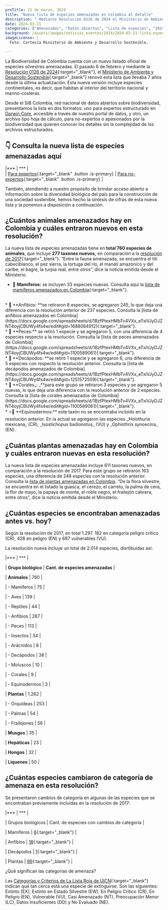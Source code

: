 ```yaml
---
preTitle: 21 de marzo, 2024
title: "Nueva lista de especies amenazadas en Colombia al detalle"
description: "_Mediante Resolución 0126 de 2024 el Ministerio de Ambiente y Desarrollo Sostenible renovó la lista de especies silvestres amenazadas para la biodiversidad de Colombia, que llevaba 7 años desde la última actualización._"
date: 2024-03-21
categories: ["Amenazadas", "Datos abiertos", "Lista de especies", "2024"]
background: /assets/images/noticias_eventos/2024/2024-03-21-lista-especies-amenazadas-colombia.jpg
imageLicense: |
  Foto: Cortesía Ministerio de Ambiente y Desarrollo Sostenible.

---
```



La Biodiversidad de Colombia cuenta con un nuevo listado oficial de especies silvestres amenazadas. El pasado 6 de febrero y mediante la [Resolución 0126 de 2024](https://www.minambiente.gov.co/wp-content/uploads/2024/02/Resolucion-0126-de-2024.pdf){:target="_blank"}, el [Ministerio de Ambiente y Desarrollo Sostenible](https://www.minambiente.gov.co/){:target="_blank"} renovó esta lista que llevaba 7 años desde la última actualización. Esta nueva versión incluye especies continentales, es decir, que habitan al interior del territorio nacional y marino-costeras. 

Desde el SiB Colombia, red nacional de datos abiertos sobre biodiversidad, presentamos la lista en dos formatos: uno para expertos estructurado en [Darwin Core](https://biodiversidad.co/elementos-darwin-core), accesible a través de nuestro portal de datos, y otro, un archivo tipo hoja de cálculo, para no-expertos o apasionados por la biodiversidad que quieren conocer los detalles sin la complejidad de los archivos estructurados.


## 👇 Consulta la nueva lista de especies amenazadas aquí 

|*** | *** | \
| [Para expertos](https://ipt.biodiversidad.co/sib/resource?r=especies-amenazadas-mads-2024#anchor-description){:target="_blank" .button .is-primary} | [Para no-expertos](https://docs.google.com/spreadsheets/d/1D6P01RAMTaY_yyCYGK992TflNKcAYkdK/edit#gid=448828807){:target="_blank" .button .is-primary} |

También, atendiendo a nuestro propósito de brindar acceso abierto a información sobre la diversidad biológica del país para la construcción de una sociedad sostenible, hemos hecho la síntesis de cifras de esta nueva lista y la ponemos a disposición a continuación.


## ¿Cuántos animales amenazados hay en Colombia y cuáles entraron nuevos en esta resolución?

La nueva lista de especies amenazadas tiene en **total 760 especies de animales**, que incluye **277 taxones nuevos,** en comparación a la [resolución de 2017](https://www.minambiente.gov.co/wp-content/uploads/2021/10/resolucion-1912-de-2017.pdf){:target="_blank"}. “Entre la fauna amenazada, se encuentra el tití cabeciblanco, el pez sierra, la tortuga del río, el manatí amazónico y del caribe, el bagre, la turpia real, entre otros”, dice la noticia emitida desde el Ministerio.



* 🐆 **Mamíferos:** se incluyen  33 especies nuevas. Consulta aquí la [lista de mamíferos amenazados en Colombia](https://docs.google.com/spreadsheets/d/1BzfPtexHMbTv4VXx_eTxiVJyDJZNT4oyjCBUWy4fs4w/edit#gid=0){:target="_blank"}.
<br>
* 🐸 **Anfibios: **se retiraron 8 especies, se agregaron 245, lo que deja una diferencia con la resolución anterior de 237 especies. Consulta la [lista de anfibios amenazados en Colombia](https://docs.google.com/spreadsheets/d/1BzfPtexHMbTv4VXx_eTxiVJyDJZNT4oyjCBUWy4fs4w/edit#gid=1688084912){:target="_blank"}.
<br>
* 🐠 **Peces:** se retiró 1 especie y se agregaron 5, con una diferencia de 4 especies respecto a la resolución. Consulta la [lista de peces amenazados de Colombia](https://docs.google.com/spreadsheets/d/1BzfPtexHMbTv4VXx_eTxiVJyDJZNT4oyjCBUWy4fs4w/edit#gid=1100589061){:target="_blank"}.
<br>
* 🦀 **Decápodos: **se retiró 1 especie y se agregaron 6, una diferencia de 5 especies con respecto la resolución anterior. Consulta la [lista de decápodos amenazados de Colombia](https://docs.google.com/spreadsheets/d/1BzfPtexHMbTv4VXx_eTxiVJyDJZNT4oyjCBUWy4fs4w/edit#gid=1251572509){:target="_blank"}.
<br>
* 🪸 **Corales_: _**para este grupo se retiraron 3 especies y se agregaron 5 nuevas, lo que deja una diferencia con la resolución anterior de 2 especies. Consulta la [lista de corales amenazados de Colombia](https://docs.google.com/spreadsheets/d/1BzfPtexHMbTv4VXx_eTxiVJyDJZNT4oyjCBUWy4fs4w/edit#gid=1100589061){:target="_blank"}.
<br>
* ⭐🌊 **Equinodermos:** este taxón no se encontraba incluido en la resolución anterior. En la actual se agregaron las especies _Holothuria mexicana_ (CR), _Isostichopus badionotus_ (VU) y _Ophiothrix synoecina_ (EN).


## ¿Cuántas plantas amenazadas hay en Colombia y cuáles entraron nuevas en esta resolución? 

La nueva lista de especies amenazadas incluye 611 taxones nuevos, en comparación a la resolución de 2017. Para este grupo se retiraron 163 especies, una diferencia de 248 especies con la resolución anterior. Consulta la [lista de plantas amenazadas en Colombia](https://docs.google.com/spreadsheets/d/1BzfPtexHMbTv4VXx_eTxiVJyDJZNT4oyjCBUWy4fs4w/edit#gid=484537127). “De la flora silvestre, se encuentra en el listado la guasca, el cerezo, el carreto, la palma de cera, la flor de mayo, la papaya de monte, el roble negro, el frailejón cabrera, entre otros”, dice la noticia emitida desde el Ministerio.


## ¿Cuántas especies se encontraban amenazadas antes vs. hoy?

Según la resolución de 2017, en total 1.297. 182 en categoría peligro crítico (CR), 428 en peligro (EN) y 687 vulnerables (VU).

La resolución nueva incluye un total de 2.014 especies, disrtibuídas así:

|*** | *** |

| **Grupo biológico** | **Cant. de especies amenazadas** |

| **Animales** | 760 |

| - Mamíferos | 75 |

| - Aves | 139 |

| - Reptiles | 44 |

| - Anfibios | 287 |

| - Peces | 113 |

| - Insectos | 34 |

| - Arácnidos | 8 |

| - Decápodos | 38 |

| - Moluscos | 10 |

| - Corales | 9 |

| - Equinodermos | 3 |

| **Plantas** | 1.262 |

| - Orquídeas | 253 |

| - Palmas | 54 |

| - Frailejones | 56 |

| **Musgos** | 35 |

| **Hepáticas** | 23 |

| **Hongos** | 32 |

| **Líquenes** | 50 |


## ¿Cuántas especies cambiaron de categoría de amenaza en esta resolución?

Se presentaron cambios de categoría en algunas de las especies que se encontraban previamente incluidas en la resolución de 2017:

|*** | *** |

| Grupos biológicos | Cant. de especies con cambios de categoría |

| Mamíferos | [6](https://docs.google.com/spreadsheets/d/1BzfPtexHMbTv4VXx_eTxiVJyDJZNT4oyjCBUWy4fs4w/edit#gid=1730209782){:target="_blank"} |

| Anfibios | [18](https://docs.google.com/spreadsheets/d/1BzfPtexHMbTv4VXx_eTxiVJyDJZNT4oyjCBUWy4fs4w/edit#gid=362216660){:target="_blank"} |

| Decápodos | [1](https://docs.google.com/spreadsheets/d/1BzfPtexHMbTv4VXx_eTxiVJyDJZNT4oyjCBUWy4fs4w/edit#gid=1092705264){:target="_blank"} |

| Plantas | [96](https://docs.google.com/spreadsheets/d/1BzfPtexHMbTv4VXx_eTxiVJyDJZNT4oyjCBUWy4fs4w/edit#gid=1620272825){:target="_blank"} |

¿Qué significan las categorías de amenaza?

Las [Categorías y Criterios de La Lista Roja de UICN](https://www.iucnredlist.org/es#:~:text=Divide%20especies%20en%20nueve%20categor%C3%ADas,en%20Estado%20Silvestre%20y%20Extinto.){:target="_blank"} indican qué tan cerca está una especie de extinguirse. Son las siguientes: Extinto (EX), Extinto en Estado Silvestre (EW), En Peligro Crítico (CR), En Peligro (EN), Vulnerable (VU), Casi Amenazado (NT), Preocupación Menor (LC), Datos Insuficientes (DD) y No Evaluado (NE).
